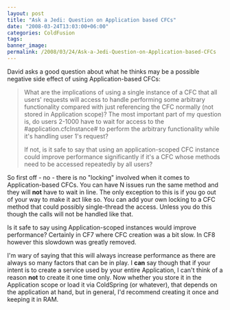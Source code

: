 ```yaml
---
layout: post
title: "Ask a Jedi: Question on Application based CFCs"
date: "2008-03-24T13:03:00+06:00"
categories: ColdFusion 
tags: 
banner_image: 
permalink: /2008/03/24/Ask-a-Jedi-Question-on-Application-based-CFCs
---
```


David asks a good question about what he thinks may be a possible negative side effect of using Application-based CFCs:

<blockquote>
<p>
What are the implications of using a single instance of a CFC that all users' requests will access to handle performing some arbitrary functionality compared with just referencing the CFC normally (not stored in Application scope)? The most important part of my question is, do users 2-1000 have to wait for
access to the #application.cfcInstance# to perform the arbitrary functionality while it's handling user 1's request?

If not, is it safe to say that using an application-scoped CFC instance could improve performance significantly if it's a CFC whose methods need to be accessed repeatedly by all users?
</p>
</blockquote>
<!--more-->
So first off - no - there is no "locking" involved when it comes to Application-based CFCs. You can have N issues run the same method and they will <b>not</b> have to wait in line. The only exception to this is if you go out of your way to make it act like so. You can add your own locking to a CFC method that could possibly single-thread the access. Unless you do this though the calls will not be handled like that.

Is it safe to say using Application-scoped instances would improve performance? Certainly in CF7 where CFC creation was a bit slow. In CF8 however this slowdown was greatly removed.

I'm wary of saying that this will always increase performance as there are always so many factors that can be in play. I <b>can</b> say though that if your intent is to create a service used by your entire Application, I can't think of a reason <b>not</b> to create it one time only. Now whether you store it in the Application scope or load it via ColdSpring (or whatever), that depends on the application at hand, but in general, I'd recommend creating it once and keeping it in RAM.